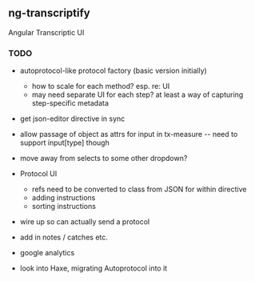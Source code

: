 ## ng-transcriptify

Angular Transcriptic UI

### TODO

- autoprotocol-like protocol factory (basic version initially)
  - how to scale for each method? esp. re: UI
  - may need separate UI for each step? at least a way of capturing step-specific metadata

- get json-editor directive in sync

- allow passage of object as attrs for input in tx-measure -- need to support input[type] though

- move away from selects to some other dropdown?

- Protocol UI
  - refs need to be converted to class from JSON for within directive
  - adding instructions
  - sorting instructions

- wire up so can actually send a protocol

- add in notes / catches etc.

- google analytics

- look into Haxe, migrating Autoprotocol into it
